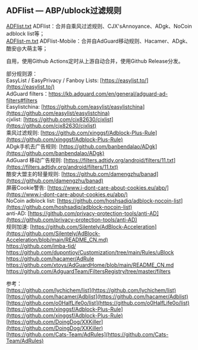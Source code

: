 ## ADFlist — ABP/ublock过滤规则
[ADFlist.txt](https://github.com/doiyes/ADFlist/releases/latest/download/ADFlist.txt)  ADFlist：合并自乘风过滤规则、CJX'sAnnoyance、ADgk、NoCoin adblock list等；  
[ADFlist-m.txt](https://github.com/doiyes/ADFlist/releases/latest/download/ADFlist-m.txt)  ADFlist-Mobile：合并自AdGuard移动规则、Hacamer、ADgk、酷安@大萌主等；  


自用，使用Github Actions定时从上游自动合并，使用Github Release分发。

部分规则源：  
EasyList / EasyPrivacy / Fanboy Lists: [https://easylist.to/](https://easylist.to/)  
AdGuard filters：https://kb.adguard.com/en/general/adguard-ad-filters#filters  
Easylistchina: [https://github.com/easylist/easylistchina](https://github.com/easylist/easylistchina)     
cjxlist: [https://github.com/cjx82630/cjxlist](https://github.com/cjx82630/cjxlist)  
乘风过滤规则: [https://github.com/xinggsf/Adblock-Plus-Rule](https://github.com/xinggsf/Adblock-Plus-Rule)  
ADgk手机去广告规则: [https://github.com/banbendalao/ADgk](https://github.com/banbendalao/ADgk)  
AdGuard 移动广告规则: [https://filters.adtidy.org/android/filters/11.txt](https://filters.adtidy.org/android/filters/11.txt)  
酷安大盟主的轻量规则: [https://github.com/damengzhu/banad](https://github.com/damengzhu/banad)  
屏蔽Cookie警告: [https://www.i-dont-care-about-cookies.eu/abp/](https://www.i-dont-care-about-cookies.eu/abp/)  
NoCoin adblock list: [https://github.com/hoshsadiq/adblock-nocoin-list](https://github.com/hoshsadiq/adblock-nocoin-list)  
anti-AD: [https://github.com/privacy-protection-tools/anti-AD](https://github.com/privacy-protection-tools/anti-AD)  
规则加速: [https://github.com/Silentely/AdBlock-Acceleration](https://github.com/Silentely/AdBlock-Acceleration/blob/main/README_CN.md)  
https://github.com/imba-tjd/
https://github.com/dupontjoy/Customization/tree/main/Rules/uBlock  
https://github.com/hacamer/AdRule  
https://github.com/xtoys/AdGuardHome/blob/main/README_CN.md  
https://github.com/AdguardTeam/FiltersRegistry/tree/master/filters


参考：   
[https://github.com/lychichem/list](https://github.com/lychichem/list)  
[https://github.com/hacamer/Adblist](https://github.com/hacamer/Adblist)  
[https://github.com/o0HalfLife0o/list](https://github.com/o0HalfLife0o/list)   
[https://github.com/xinggsf/Adblock-Plus-Rule](https://github.com/xinggsf/Adblock-Plus-Rule)  
[https://github.com/DoingDog/XXKiller](https://github.com/DoingDog/XXKiller)  
[https://github.com/Cats-Team/AdRules](https://github.com/Cats-Team/AdRules)
